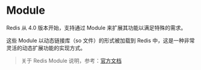 # Module

Redis 从 4.0 版本开始，支持通过 Module 来扩展其功能以满足特殊的需求。

这些 Module 以动态链接库（so 文件）的形式被加载到 Redis 中，这是一种非常灵活的动态扩展功能的实现方式。

> 关于 Redis Module 说明，参考：[官方文档](https://redis.io/modules)



